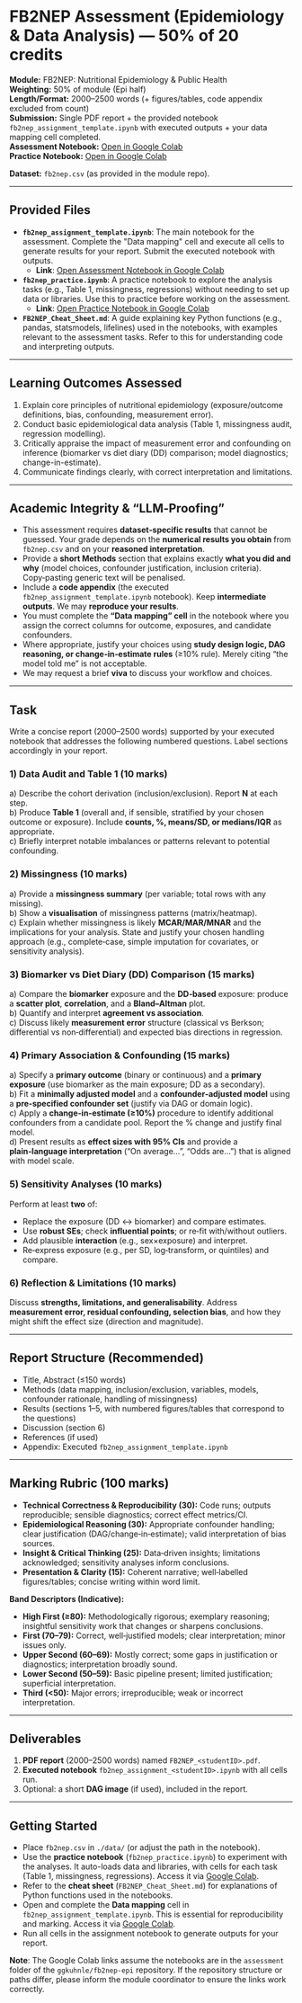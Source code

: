 # FB2NEP Assessment (Epidemiology & Data Analysis) — 50% of 20 credits

**Module:** FB2NEP: Nutritional Epidemiology & Public Health  
**Weighting:** 50% of module (Epi half)  
**Length/Format:** 2000–2500 words (+ figures/tables, code appendix excluded from count)  
**Submission:** Single PDF report + the provided notebook `fb2nep_assignment_template.ipynb` with executed outputs + your data mapping cell completed.  
**Assessment Notebook:** [Open in Google Colab](https://colab.research.google.com/github/ggkuhnle/fb2nep-epi/blob/main/assessment/fb2nep_assignment_template.ipynb)  
**Practice Notebook:** [Open in Google Colab](https://colab.research.google.com/github/ggkuhnle/fb2nep-epi/blob/main/assessment/fb2nep_practice.ipynb)  

**Dataset:** `fb2nep.csv` (as provided in the module repo).

---

## Provided Files
- **`fb2nep_assignment_template.ipynb`**: The main notebook for the assessment. Complete the "Data mapping" cell and execute all cells to generate results for your report. Submit the executed notebook with outputs.  
  - **Link**: [Open Assessment Notebook in Google Colab](https://colab.research.google.com/github/ggkuhnle/fb2nep-epi/blob/main/assessment/fb2nep_assignment_template.ipynb)
- **`fb2nep_practice.ipynb`**: A practice notebook to explore the analysis tasks (e.g., Table 1, missingness, regressions) without needing to set up data or libraries. Use this to practice before working on the assessment.  
  - **Link**: [Open Practice Notebook in Google Colab](https://colab.research.google.com/github/ggkuhnle/fb2nep-epi/blob/main/assessment/fb2nep_practice.ipynb)
- **`FB2NEP_Cheat_Sheet.md`**: A guide explaining key Python functions (e.g., pandas, statsmodels, lifelines) used in the notebooks, with examples relevant to the assessment tasks. Refer to this for understanding code and interpreting outputs.

---

## Learning Outcomes Assessed
1. Explain core principles of nutritional epidemiology (exposure/outcome definitions, bias, confounding, measurement error).  
2. Conduct basic epidemiological data analysis (Table 1, missingness audit, regression modelling).  
3. Critically appraise the impact of measurement error and confounding on inference (biomarker vs diet diary (DD) comparison; model diagnostics; change-in-estimate).  
4. Communicate findings clearly, with correct interpretation and limitations.

---

## Academic Integrity & “LLM‑Proofing”
- This assessment requires **dataset‑specific results** that cannot be guessed. Your grade depends on the **numerical results you obtain** from `fb2nep.csv` and on your **reasoned interpretation**.
- Provide a **short Methods** section that explains exactly **what you did and why** (model choices, confounder justification, inclusion criteria). Copy‑pasting generic text will be penalised.
- Include a **code appendix** (the executed `fb2nep_assignment_template.ipynb` notebook). Keep **intermediate outputs**. We may **reproduce your results**.  
- You must complete the **“Data mapping” cell** in the notebook where you assign the correct columns for outcome, exposures, and candidate confounders.
- Where appropriate, justify your choices using **study design logic, DAG reasoning, or change‑in‑estimate rules** (≥10% rule). Merely citing “the model told me” is not acceptable.
- We may request a brief **viva** to discuss your workflow and choices.

---

## Task
Write a concise report (2000–2500 words) supported by your executed notebook that addresses the following numbered questions. Label sections accordingly in your report.

### 1) Data Audit and Table 1 (10 marks)
a) Describe the cohort derivation (inclusion/exclusion). Report **N** at each step.  
b) Produce **Table 1** (overall and, if sensible, stratified by your chosen outcome or exposure). Include **counts, %, means/SD, or medians/IQR** as appropriate.  
c) Briefly interpret notable imbalances or patterns relevant to potential confounding.

### 2) Missingness (10 marks)
a) Provide a **missingness summary** (per variable; total rows with any missing).  
b) Show a **visualisation** of missingness patterns (matrix/heatmap).  
c) Explain whether missingness is likely **MCAR/MAR/MNAR** and the implications for your analysis. State and justify your chosen handling approach (e.g., complete‑case, simple imputation for covariates, or sensitivity analysis).

### 3) Biomarker vs Diet Diary (DD) Comparison (15 marks)
a) Compare the **biomarker** exposure and the **DD‑based** exposure: produce a **scatter plot**, **correlation**, and a **Bland–Altman** plot.  
b) Quantify and interpret **agreement vs association**.  
c) Discuss likely **measurement error** structure (classical vs Berkson; differential vs non‑differential) and expected bias directions in regression.

### 4) Primary Association & Confounding (15 marks)
a) Specify a **primary outcome** (binary or continuous) and a **primary exposure** (use biomarker as the main exposure; DD as a secondary).  
b) Fit a **minimally adjusted model** and a **confounder‑adjusted model** using a **pre‑specified confounder set** (justify via DAG or domain logic).  
c) Apply a **change‑in‑estimate (≥10%)** procedure to identify additional confounders from a candidate pool. Report the % change and justify final model.  
d) Present results as **effect sizes with 95% CIs** and provide a **plain‑language interpretation** (“On average…”, “Odds are…”) that is aligned with model scale.

### 5) Sensitivity Analyses (10 marks)
Perform at least **two** of:  
- Replace the exposure (DD ↔ biomarker) and compare estimates.  
- Use **robust SEs**; check **influential points**; or re‑fit with/without outliers.  
- Add plausible **interaction** (e.g., sex×exposure) and interpret.  
- Re‑express exposure (e.g., per SD, log‑transform, or quintiles) and compare.

### 6) Reflection & Limitations (10 marks)
Discuss **strengths, limitations, and generalisability**. Address **measurement error, residual confounding, selection bias**, and how they might shift the effect size (direction and magnitude).

---

## Report Structure (Recommended)
- Title, Abstract (≤150 words)  
- Methods (data mapping, inclusion/exclusion, variables, models, confounder rationale, handling of missingness)  
- Results (sections 1–5, with numbered figures/tables that correspond to the questions)  
- Discussion (section 6)  
- References (if used)  
- Appendix: Executed `fb2nep_assignment_template.ipynb`

---

## Marking Rubric (100 marks)
- **Technical Correctness & Reproducibility (30):** Code runs; outputs reproducible; sensible diagnostics; correct effect metrics/CI.  
- **Epidemiological Reasoning (30):** Appropriate confounder handling; clear justification (DAG/change‑in‑estimate); valid interpretation of bias sources.  
- **Insight & Critical Thinking (25):** Data‑driven insights; limitations acknowledged; sensitivity analyses inform conclusions.  
- **Presentation & Clarity (15):** Coherent narrative; well‑labelled figures/tables; concise writing within word limit.

**Band Descriptors (Indicative):**  
- **High First (≥80):** Methodologically rigorous; exemplary reasoning; insightful sensitivity work that changes or sharpens conclusions.  
- **First (70–79):** Correct, well‑justified models; clear interpretation; minor issues only.  
- **Upper Second (60–69):** Mostly correct; some gaps in justification or diagnostics; interpretation broadly sound.  
- **Lower Second (50–59):** Basic pipeline present; limited justification; superficial interpretation.  
- **Third (<50):** Major errors; irreproducible; weak or incorrect interpretation.

---

## Deliverables
1. **PDF report** (2000–2500 words) named `FB2NEP_<studentID>.pdf`.  
2. **Executed notebook** `fb2nep_assignment_<studentID>.ipynb` with all cells run.  
3. Optional: a short **DAG image** (if used), included in the report.

---

## Getting Started
- Place `fb2nep.csv` in `./data/` (or adjust the path in the notebook).  
- Use the **practice notebook** (`fb2nep_practice.ipynb`) to experiment with the analyses. It auto-loads data and libraries, with cells for each task (Table 1, missingness, regressions). Access it via [Google Colab](https://colab.research.google.com/github/ggkuhnle/fb2nep-epi/blob/main/assessment/fb2nep_practice.ipynb).  
- Refer to the **cheat sheet** (`FB2NEP_Cheat_Sheet.md`) for explanations of Python functions used in the notebooks.  
- Open and complete the **Data mapping** cell in `fb2nep_assignment_template.ipynb`. This is essential for reproducibility and marking. Access it via [Google Colab](https://colab.research.google.com/github/ggkuhnle/fb2nep-epi/blob/main/assessment/fb2nep_assignment_template.ipynb).  
- Run all cells in the assignment notebook to generate outputs for your report.

**Note**: The Google Colab links assume the notebooks are in the `assessment` folder of the `ggkuhnle/fb2nep-epi` repository. If the repository structure or paths differ, please inform the module coordinator to ensure the links work correctly.